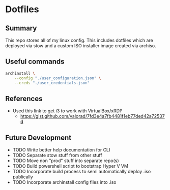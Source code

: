 
# Dotfiles

## Summary
This repo stores all of my linux config. This includes dotfiles which are deployed via stow and a 
custom ISO installer image created via archiso.

## Useful commands

```bash
archinstall \
    --config "./user_configuration.json" \
    --creds "./user_credentials.json"
```

## References
- Used this link to get i3 to work with VirtualBox/xRDP
    - https://gist.github.com/valorad/7fd3e4a7fb4481f1eb77ded42a72537d


## Future Development
- TODO Write better help documentation for CLI
- TODO Separate stow stuff from other stuff
- TODO Move non "prod" stuff into separate repo(s)
- TODO Build powershell script to bootstrap Hyper V VM
- TODO Incorporate build process to semi automatically deploy .iso publically
- TODO Incorporate archinstall config files into .iso